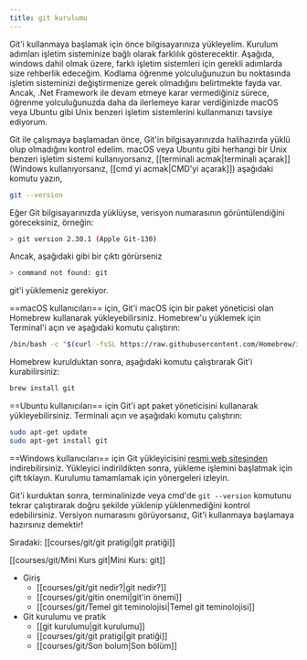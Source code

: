 ```yaml
---
title: git kurulumu
---
```



Git'i kullanmaya başlamak için önce bilgisayarınıza yükleyelim. Kurulum adımları işletim sisteminize bağlı olarak farklılık gösterecektir. Aşağıda, windows dahil olmak üzere, farklı işletim sistemleri için gerekli adımlarda size rehberlik edeceğim. Kodlama öğrenme yolculuğunuzun bu noktasında işletim sisteminizi değiştirmenize gerek olmadığını belirtmekte fayda var. Ancak, .Net Framework ile devam etmeye karar vermediğiniz sürece, öğrenme yolculuğunuzda daha da ilerlemeye karar verdiğinizde macOS veya Ubuntu gibi Unix benzeri işletim sistemlerini kullanmanızı tavsiye ediyorum.

Git ile çalışmaya başlamadan önce, Git'in bilgisayarınızda halihazırda yüklü olup olmadığını kontrol edelim. macOS veya Ubuntu gibi herhangi bir Unix benzeri işletim sistemi kullanıyorsanız, [[terminali acmak|terminali açarak]] (Windows kullanıyorsanız, [[cmd yi acmak|CMD'yi açarak]]) aşağıdaki komutu yazın,

```bash
git --version
```

Eğer Git bilgisayarınızda yüklüyse, verisyon numarasının görüntülendiğini göreceksiniz, örneğin:

```bash
> git version 2.30.1 (Apple Git-130)
```

Ancak, aşağıdaki gibi bir çıktı görürseniz

```bash
> command not found: git
```

git'i yüklemeniz gerekiyor.

==macOS kullanıcıları== için, Git'i macOS için bir paket yöneticisi olan Homebrew kullanarak yükleyebilirsiniz. Homebrew'u yüklemek için Terminal'i açın ve aşağıdaki komutu çalıştırın:

```bash
/bin/bash -c "$(curl -fsSL https://raw.githubusercontent.com/Homebrew/install/HEAD/install.sh)"
```

Homebrew kurulduktan sonra, aşağıdaki komutu çalıştırarak Git'i kurabilirsiniz:

```bash
brew install git
```

==Ubuntu kullanıcıları== için Git'i apt paket yöneticisini kullanarak yükleyebilirsiniz. Terminali açın ve aşağıdaki komutu çalıştırın:

```bash
sudo apt-get update
sudo apt-get install git
```

==Windows kullanıcıları== için Git yükleyicisini [resmi web sitesinden](https://git-scm.com/download/win) indirebilirsiniz. Yükleyici indirildikten sonra, yükleme işlemini başlatmak için çift tıklayın. Kurulumu tamamlamak için yönergeleri izleyin.

Git'i kurduktan sonra, terminalinizde veya cmd'de `git --version` komutunu tekrar çalıştırarak doğru şekilde yüklenip yüklenmediğini kontrol edebilirsiniz. Versiyon numarasını görüyorsanız, Git'i kullanmaya başlamaya hazırsınız demektir!

Sıradaki: [[courses/git/git pratigi|git pratiği]]

[[courses/git/Mini Kurs git|Mini Kurs: git]]
* Giriş
	- [[courses/git/git nedir?|git nedir?]]
	* [[courses/git/gitin onemi|git'in önemi]]
	 * [[courses/git/Temel git teminolojisi|Temel git teminolojisi]]
 * Git kurulumu ve pratik
	 * [[git kurulumu|git kurulumu]]
	 * [[courses/git/git pratigi|git pratiği]]
	 * [[courses/git/Son bolum|Son bölüm]]
